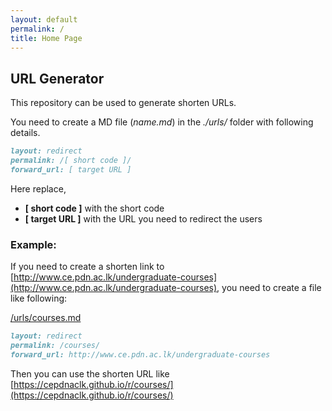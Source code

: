 ```yaml
---
layout: default
permalink: /
title: Home Page
---
```

## URL Generator

This repository can be used to generate shorten URLs.

You need to create a MD file (*name.md*) in the *./urls/* folder with following details.

```md   
layout: redirect
permalink: /[ short code ]/
forward_url: [ target URL ]
```

Here replace,
- **[ short code ]** with the short code
- **[ target URL ]** with the URL you need to redirect the users

### Example:

If you need to create a shorten link to [http://www.ce.pdn.ac.lk/undergraduate-courses](http://www.ce.pdn.ac.lk/undergraduate-courses), you need to create a file like following:

<u>/urls/courses.md</u>
```md
layout: redirect
permalink: /courses/
forward_url: http://www.ce.pdn.ac.lk/undergraduate-courses
```

Then you can use the shorten URL like [https://cepdnaclk.github.io/r/courses/](https://cepdnaclk.github.io/r/courses/)
